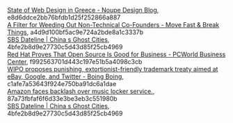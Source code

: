 [State of Web Design in Greece - Noupe Design Blog](http://www.noupe.com/showcases/state-of-web-design-in-greece.html), e8d6ddce2bb76bfdb1d25f252866a887  
[A Filter for Weeding Out Non-Technical Co-Founders - Move Fast &amp; Break Things](http://blog.waxman.me/a-simple-filter-for-weeding-out-non-technical), a4d9d100bf5ac9e724a2bde8a1c3337b  
[SBS Dateline | China s Ghost Cities](http://www.sbs.com.au/dateline/story/about/id/601007/n/China-s-Ghost-Cities), 4bfe2b8d9e27730c5d43d85f25cb4969  
[Red Hat Proves That Open Source Is Good for Business - PCWorld Business Center](http://www.pcworld.com/businesscenter/article/223346/red_hat_proves_that_open_source_is_good_for_business.html), f992563701d443c197e51b5a4098c3cb  
[WIPO proposes punishing, extortionist-friendly trademark treaty aimed at eBay, Google, and Twitter - Boing Boing](http://www.boingboing.net/2011/03/23/wipo-proposes-punish.html), c1afe7a53643f924e750ba91dc6a1dae  
[Amazon faces backlash over music locker service.](http://www.reuters.com/article/2011/03/29/us-amazon-idUSTRE72S13H20110329), 87a73fbfaf6f6d33e3be3eb3c551980b  
[SBS Dateline | China s Ghost Cities](http://www.sbs.com.au/dateline/story/about/id/601007/n/China-s-Ghost-Cities), 4bfe2b8d9e27730c5d43d85f25cb4969 
